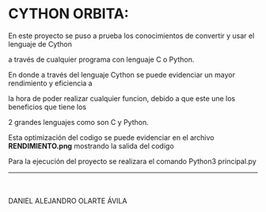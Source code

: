 <h1><b>CYTHON ORBITA:</b></h1>

<p>En este proyecto se puso a prueba los conocimientos de convertir y usar el lenguaje 
de Cython <p>a través de cualquier programa con lenguaje C o Python.

<p>En donde a través del lenguaje Cython se puede evidenciar un mayor rendimiento y eficiencia
a <p>la hora de poder realizar cualquier funcion, debido a que este une los beneficios que
tiene los <p>2 grandes lenguajes como son C y Python. 

<p>Esta optimización del codigo se puede evidenciar en el archivo <b>RENDIMIENTO.png</b> mostrando la salida del codigo

<p>Para la ejecución del proyecto se realizara el comando Python3 principal.py
<br>
<hr><br><br>
DANIEL ALEJANDRO OLARTE ÁVILA
